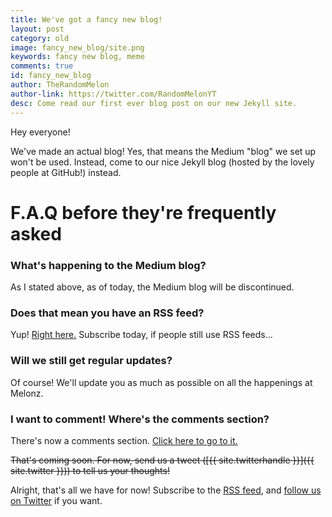```yaml
---
title: We've got a fancy new blog!
layout: post
category: old
image: fancy_new_blog/site.png
keywords: fancy new blog, meme
comments: true
id: fancy_new_blog
author: TheRandomMelon
author-link: https://twitter.com/RandomMelonYT
desc: Come read our first ever blog post on our new Jekyll site.
---
```


Hey everyone!


We've made an actual blog! Yes, that means the Medium "blog" we set up won't be used. Instead, come to our nice Jekyll blog (hosted by the lovely people at GitHub!) instead.

# F.A.Q before they're frequently asked
### What's happening to the Medium blog?
As I stated above, as of today, the Medium blog will be discontinued.

### Does that mean you have an RSS feed?
Yup! [Right here.](/feed.xml) Subscribe today, if people still use RSS feeds...

### Will we still get regular updates?
Of course! We'll update you as much as possible on all the happenings at Melonz.

### I want to comment! Where's the comments section?
There's now a comments section. [Click here to go to it.](#disqus_thread)

~~That's coming soon. For now, send us a tweet ([{{ site.twitterhandle }}]({{ site.twitter }})) to tell us your thoughts!~~

Alright, that's all we have for now! Subscribe to the [RSS feed](/feed.xml), and [follow us on Twitter](https://twitter.com/melonzinc) if you want.
